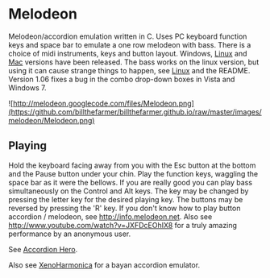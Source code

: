 # Melodeon #
Melodeon/accordion emulation written in C. Uses PC
keyboard function keys and space bar to emulate a one row
melodeon with bass. There is a choice of midi instruments, keys
and button layout. Windows,
[Linux](http://code.google.com/p/melodeon/wiki/Linux) and
[Mac](http://code.google.com/p/melodeon/wiki/Mac) versions have
been released. The bass works on the linux version, but using it
can cause strange things to happen, see
[Linux](http://code.google.com/p/melodeon/wiki/Linux) and the
README. Version 1.06 fixes a bug in the combo drop-down boxes in
Vista and Windows 7.

![http://melodeon.googlecode.com/files/Melodeon.png](https://github.com/billthefarmer/billthefarmer.github.io/raw/master/images/melodeon/Melodeon.png)

## Playing ##
Hold the keyboard facing away from you with the Esc button at the
bottom and the Pause button under your chin. Play the function
keys, waggling the space bar as it were the bellows. If you are
really good you can play bass simultaneously on the Control and
Alt keys. The key may be changed by pressing the letter key for
the desired playing key. The buttons may be reversed by pressing
the 'R' key. If you don't know how to play button accordion /
melodeon, see http://info.melodeon.net. Also see
http://www.youtube.com/watch?v=JXFDcEOhIX8 for a truly amazing
performance by an anonymous user.

See [Accordion Hero](http://www.phobe.com/sfi/accordion.html).

Also see [XenoHarmonica](http://xenoharmonica.110mb.com) for a
bayan accordion emulator.

